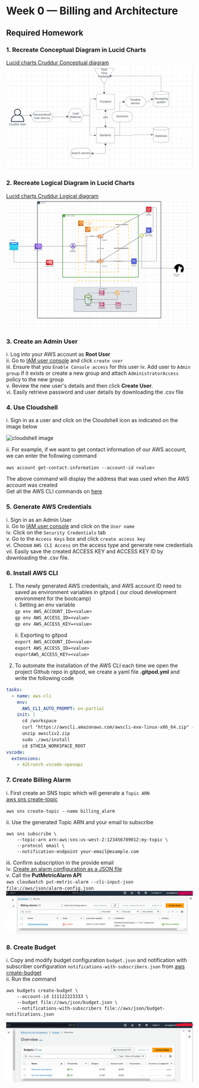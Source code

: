 # Week 0 — Billing and Architecture

## Required Homework

### 1. Recreate Conceptual Diagram in Lucid Charts
[Lucid charts Cruddur Conceptual diagram](https://lucid.app/lucidchart/e2c17852-e646-47e9-9c2e-a505dcb38f2d/edit?viewport_loc=-280%2C-125%2C2237%2C1236%2C0_0&invitationId=inv_6bb0fe62-f6bb-434f-a6db-6b26e20b7c7c)  
![Conceptual_diagram](../_docs/assets/Conceptual_diagram.png)

### 2.  Recreate Logical Diagram in Lucid Charts
[Lucid charts Cruddur Logical diagram](https://lucid.app/lucidchart/2ae356f2-1b4c-4789-9360-b2eeffef69c8/edit?view_items=KRzXGNWUJnWM&invitationId=inv_a7c99550-d4fa-4b01-a757-42c6780c9e83)  
![Logical_diagram](../_docs/assets/LLogical_diagram.png)

###  3. Create an Admin User

i. Log into your AWS account as **Root User**  
ii. Go to [IAM user console](https://us-east-1.console.aws.amazon.com/iam/home?region=us-east-1#/users) and click ``create user``  
iii. Ensure that you ``Enable Console access`` for this user 
iv. Add user to ``Admin group`` if it exists or create a new group and attach ``AdministratorAccess`` policy to the new group  
v. Review the new user's details and then click **Create User**.  
vi. Easily retrieve password and user details by downloading the .csv file


### 4. Use Cloudshell

i. Sign in as a user and click on the Cloudshell icon as indicated on the image below  

![cloudshell image](https://github.com/Nekembe-Boris/user-content/blob/main/cloud_bootcamp/cloudshell.png)

ii. For example, if we want to get contact information of our AWS account, we can enter the following command  

``aws account get-contact-information --account-id <value>``  

The above command will display the address that was used when the AWS  account was created  
Get all the AWS  CLI commands on [here](https://awscli.amazonaws.com/v2/documentation/api/latest/reference/index.html#cli-aws)  

### 5. Generate AWS Credentials

i. Sign in as an Admin User  
ii. Go to [IAM user console](https://us-east-1.console.aws.amazon.com/iam/home?region=us-east-1#/users) and click on the ``User name``  
iv. Click on the ``Security Credentials`` tab  
v. Go to the ``Access Keys`` box and click ``create access key``  
vi. Choose ``AWS CLI Access`` on the access type and generate new credentials  
vii. Easily save the created ACCESS KEY and ACCESS KEY ID by downloading the .csv file.  

### 6. Install AWS CLI

1. The newly generated AWS credentials, and AWS account ID need to saved as environment variables in gitpod ( our cloud development environment for the bootcamp)  
   i. Setting an env variable  
   ``gp env AWS_ACCOUNT_ID=<value>``  
   ``gp env AWS_ACCESS_ID=<value>``  
   ``gp env AWS_ACCESS_KEY=<value>``  

   ii. Exporting to gitpod  
   ``export AWS_ACCOUNT_ID=<value>``  
   ``export AWS_ACCESS_ID=<value>``  
   ``exportAWS_ACCESS_KEY=<value>``
   
3. To automate the installation of the AWS CLI each time we open the project Github repo in gitpod, we create a yaml file **.gitpod.yml** and write the following code  
```yml
tasks:
  - name: aws-cli
    env:
      AWS_CLI_AUTO_PROMPT: on-partial
    init: |
      cd /workspace
      curl "https://awscli.amazonaws.com/awscli-exe-linux-x86_64.zip" -o "awscliv2.zip"
      unzip awscliv2.zip
      sudo ./aws/install
      cd $THEIA_WORKSPACE_ROOT
vscode:
  extensions:
    - 42Crunch.vscode-openapi
   ```

### 7. Create Billing Alarm

i. First create an SNS topic which will generate a ``Topic ARN``  
[aws sns create-topic](https://awscli.amazonaws.com/v2/documentation/api/latest/reference/sns/create-topic.html#examples)  

``aws sns create-topic --name billing_alarm``  

ii. Use the generated Topic ARN and your email to subscribe  
```
aws sns subscribe \  
    --topic-arn arn:aws:sns:us-west-2:123456789012:my-topic \  
    --protocol email \  
    --notification-endpoint your-email@example.com  
```
iii. Confirm subscription in the provide email  
iv. [Create an alarm configuration as a JSON file](https://repost.aws/knowledge-center/cloudwatch-estimatedcharges-alarm)  
v. Call the **PutMetricAlarm API**  
``aws cloudwatch put-metric-alarm --cli-input-json file://aws/json/alarm-config.json``  
![billing_proof](../_docs/assets/Billing_alarm.png)


### 8. Create Budget
i. Copy and modify budget configuration ``budget.json`` and notification with subscriber configuration ``notifications-with-subscribers.json`` from [aws create-budget](https://awscli.amazonaws.com/v2/documentation/api/latest/reference/budgets/create-budget.html#examples)    
ii. Run the command 
```
aws budgets create-budget \
    --account-id 111122223333 \
    --budget file://aws/json/budget.json \
    --notifications-with-subscribers file://aws/json/budget-notifications.json
```
![budget_proof](../_docs/assets/Budget_alarm.png)
